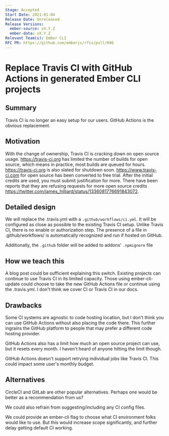 ```yaml
---
Stage: Accepted
Start Date: 2021-01-04
Release Date: Unreleased
Release Versions:
  ember-source: vX.Y.Z
  ember-data: vX.Y.Z
Relevant Team(s): Ember CLI
RFC PR: https://github.com/emberjs/rfcs/pull/696
---
```


# Replace Travis CI with GitHub Actions in generated Ember CLI projects

## Summary

Travis CI is no longer an easy setup for our users.
GitHub Actions is the obvious replacement.

## Motivation

With the change of ownership, Travis CI is cracking down on open source usage.
https://travis-ci.org has limited the number of builds for open source, which means in practice, most builds are queued for hours.
https://travis-ci.org is also slated for shutdown soon.
https://www.travis-ci.com for open source has been converted to free trial.
After the initial credits are used, you must submit justification for more.
There have been reports that they are refusing requests for more open source credits https://twitter.com/james_hilliard/status/1336081776691843072.

## Detailed design

We will replace the .travis.yml with a `.github/workflows/ci.yml`.
It will be configured as close as possible to the existing Travis CI setup.
Unlike Travis CI, there is no enable or authorization step.
The presence of a file in .github/workflows/ is automatically recognized and run if hosted on GitHub.

Additionally, the `.github` folder will be added to addons' `.npmignore` file

## How we teach this

A blog post could be sufficient explaining this switch.
Existing projects can continue to use Travis CI in its limited capacity.
Those using ember-cli-update could choose to take the new GitHub Actions file or continue using the .travis.yml.
I don't think we cover CI or Travis CI in our docs.

## Drawbacks

Some CI systems are agnostic to code hosting location, but I don't think you can use GitHub Actions without also placing the code there.
This further ingrains the GitHub platform to people that may prefer a different code hosting provider.

GitHub Actions also has a limit how much an open source project can use, but it resets every month.
I haven't heard of anyone hitting the limit though.

GitHub Actions doesn't support retrying individual jobs like Travis CI.
This could impact some user's monthly budget.

## Alternatives

CircleCI and GitLab are other popular alternatives.
Perhaps one would be better as a recommendation from us?

We could also refrain from suggesting/including any CI config files.

We could provide an ember-cli flag to choose what CI environment folks would like to use.
But this would increase scope significantly, and further delay getting default CI working.
